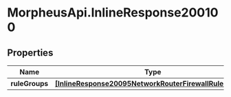 # MorpheusApi.InlineResponse200100

## Properties

Name | Type | Description | Notes
------------ | ------------- | ------------- | -------------
**ruleGroups** | [**[InlineResponse20095NetworkRouterFirewallRuleGroups]**](InlineResponse20095NetworkRouterFirewallRuleGroups.md) |  | [optional] 


